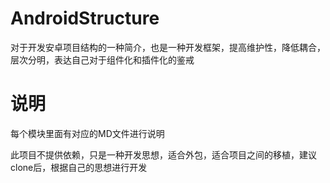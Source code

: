 # AndroidStructure
对于开发安卓项目结构的一种简介，也是一种开发框架，提高维护性，降低耦合，层次分明，表达自己对于组件化和插件化的鉴戒

# 说明
每个模块里面有对应的MD文件进行说明

此项目不提供依赖，只是一种开发思想，适合外包，适合项目之间的移植，建议clone后，根据自己的思想进行开发
